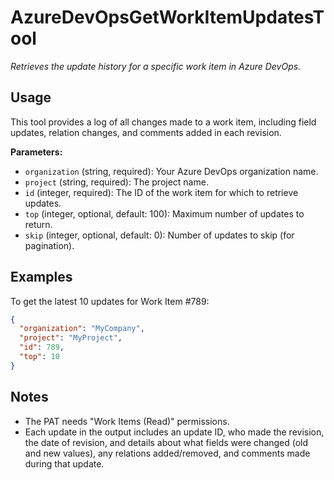 ﻿# AzureDevOpsGetWorkItemUpdatesTool

*Retrieves the update history for a specific work item in Azure DevOps.*

## Usage

This tool provides a log of all changes made to a work item, including field updates, relation changes, and comments added in each revision.

**Parameters:**
-   `organization` (string, required): Your Azure DevOps organization name.
-   `project` (string, required): The project name.
-   `id` (integer, required): The ID of the work item for which to retrieve updates.
-   `top` (integer, optional, default: 100): Maximum number of updates to return.
-   `skip` (integer, optional, default: 0): Number of updates to skip (for pagination).

## Examples

To get the latest 10 updates for Work Item #789:

```json
{
  "organization": "MyCompany",
  "project": "MyProject",
  "id": 789,
  "top": 10
}
```

## Notes

-   The PAT needs "Work Items (Read)" permissions.
-   Each update in the output includes an update ID, who made the revision, the date of revision, and details about what fields were changed (old and new values), any relations added/removed, and comments made during that update.